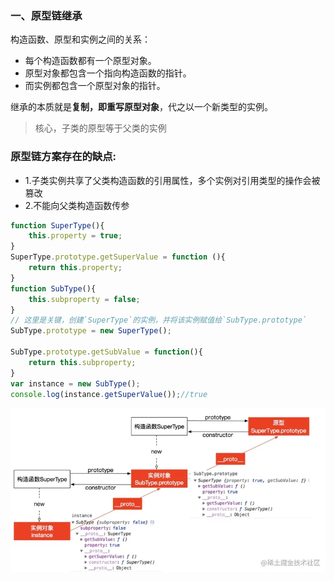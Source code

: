 ### 一、原型链继承  
构造函数、原型和实例之间的关系：  
+ 每个构造函数都有一个原型对象。
+ 原型对象都包含一个指向构造函数的指针。   
+ 而实例都包含一个原型对象的指针。   

继承的本质就是**复制，即重写原型对象**，代之以一个新类型的实例。   

> 核心，子类的原型等于父类的实例      

### 原型链方案存在的缺点:   
+ 1.子类实例共享了父类构造函数的引用属性，多个实例对引用类型的操作会被篡改   
+ 2.不能向父类构造函数传参

```javascript
function SuperType(){
    this.property = true;
}
SuperType.prototype.getSuperValue = function (){
    return this.property;
}
function SubType(){
    this.subproperty = false;
}
// 这里是关键，创建`SuperType`的实例，并将该实例赋值给`SubType.prototype`
SubType.prototype = new SuperType();  

SubType.prototype.getSubValue = function(){
    return this.subproperty;
}
var instance = new SubType();
console.log(instance.getSuperValue());//true
```

![alt text](image.png)

